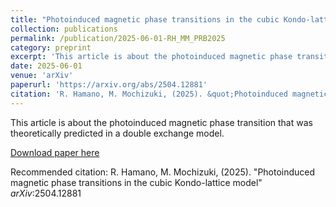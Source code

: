 ```yaml
---
title: "Photoinduced magnetic phase transitions in the cubic Kondo-lattice model"
collection: publications
permalink: /publication/2025-06-01-RH_MM_PRB2025
category: preprint
excerpt: 'This article is about the photoinduced magnetic phase transition that was theoretically predicted in a double exchange model.'
date: 2025-06-01
venue: 'arXiv'
paperurl: 'https://arxiv.org/abs/2504.12881'
citation: 'R. Hamano, M. Mochizuki, (2025). &quot;Photoinduced magnetic phase transitions in the cubic Kondo-lattice model&quot; <i>arXiv</i>:2504.12881'
---
```

This article is about the photoinduced magnetic phase transition that was theoretically predicted in a double exchange model.

[Download paper here](https://arxiv.org/abs/2504.12881)

Recommended citation: R. Hamano, M. Mochizuki, (2025). "Photoinduced magnetic phase transitions in the cubic Kondo-lattice model" <i>arXiv</i>:2504.12881